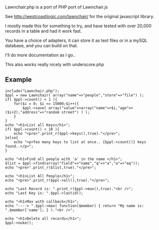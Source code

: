 Lawnchair.php is a port of PHP port of Lawnchair.js

See http://westcoastlogic.com/lawnchair/ for the original javascript library.

I mostly made this for something to try, and have tested with over 20,000 records in a table and had it work fast.

You have a choice of adapters, it can store it as text files or in a mySQL database, and you can build on that.

I'll do more documentation as I go..

This also works really nicely with underscore.php

Example
--------

	include("Lawnchair.php");
	$ppl = new Lawnchair( array("name"=>"people","store"=>"file") );
	if( $ppl->count() < 1 ){
		for($i = 0; $i <= 15000;$i++){
			$ppl->save( array("value"=>array("name"=>$i,"age"=>($i+2),"address"=>"random street") ) );
		}
	}
	echo "<h1>List all Keys</h1>";
	if( $ppl->count() < 10 ){
		echo "<pre>".print_r($ppl->keys(),true)."</pre>";
	}else{
		echo "<p>Too many keys to list at once.. {$ppl->count()} keys found..</p>";
	}

	echo "<h1>Find all people with 'a' in the name </h1>";
	$list = $ppl->find(array("field"=>"name","q"=>"a","a"=>"eq"));
	echo "<pre>".print_r($list,true)."</pre>";

	echo "<h1>List All People</h1>";
	echo "<pre>".print_r($ppl->all(),true)."</pre>";

	echo "Last Record is: ".print_r($ppl->max(),true)."<br />";
	echo "Last Key is: ".$ppl->lastid();		

	echo "<h1>Max with callback</h1>";
	echo "----> ".$ppl->max( function($member) { return "My name is: ".$member['name']; } )."<br />";

	echo "<h1>Delete all records</h1>";
	$ppl->nuke();
